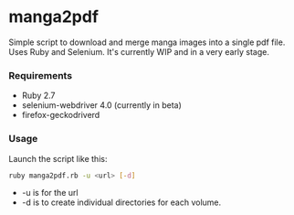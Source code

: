 # manga2pdf
Simple script to download and merge manga images into a single pdf file. Uses Ruby and Selenium.
It's currently WIP and in a very early stage.

### Requirements
* Ruby 2.7
* selenium-webdriver 4.0 (currently in beta)
* firefox-geckodriverd

### Usage
Launch the script like this:
```bash
ruby manga2pdf.rb -u <url> [-d]
```
* -u is for the url 
* -d is to create individual directories for each volume.

